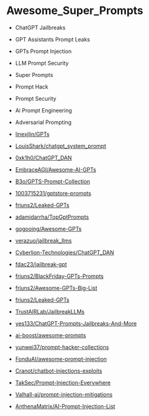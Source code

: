 # Awesome_Super_Prompts
- ChatGPT Jailbreaks
- GPT Assistants Prompt Leaks
- GPTs Prompt Injection
- LLM Prompt Security
- Super Prompts
- Prompt Hack
- Prompt Security
- Ai Prompt Engineering
- Adversarial Prompting

- [linexjlin/GPTs](https://github.com/linexjlin/GPTs)
- [LouisShark/chatgpt_system_prompt](https://github.com/LouisShark/chatgpt_system_prompt)
- [0xk1h0/ChatGPT_DAN](https://github.com/0xk1h0/ChatGPT_DAN)
- [EmbraceAGI/Awesome-AI-GPTs](https://github.com/EmbraceAGI/Awesome-AI-GPTs)
- [B3o/GPTS-Prompt-Collection](https://github.com/B3o/GPTS-Prompt-Collection)
- [1003715231/gptstore-prompts](https://github.com/1003715231/gptstore-prompts)
- [friuns2/Leaked-GPTs](https://github.com/friuns2/Leaked-GPTs)
- [adamidarrha/TopGptPrompts](https://github.com/adamidarrha/TopGptPrompts)
- [gogooing/Awesome-GPTs](https://github.com/gogooing/Awesome-GPTs)
- [verazuo/jailbreak_llms](https://github.com/verazuo/jailbreak_llms)
- [Cyberlion-Technologies/ChatGPT_DAN](https://github.com/Cyberlion-Technologies/ChatGPT_DAN)
- [fdac23/jailbreak-gpt](https://github.com/fdac23/jailbreak-gpt)
- [friuns2/BlackFriday-GPTs-Prompts](https://github.com/friuns2/BlackFriday-GPTs-Prompts)
- [friuns2/Awesome-GPTs-Big-List](https://github.com/friuns2/Awesome-GPTs-Big-List)
- [friuns2/Leaked-GPTs](https://github.com/friuns2/Leaked-GPTs)
- [TrustAIRLab/JailbreakLLMs](https://github.com/TrustAIRLab/JailbreakLLMs)
- [yes133/ChatGPT-Prompts-Jailbreaks-And-More](https://github.com/yes133/ChatGPT-Prompts-Jailbreaks-And-More)
- [ai-boost/awesome-prompts](https://github.com/ai-boost/awesome-prompts)
- [yunwei37/prompt-hacker-collections](https://github.com/yunwei37/prompt-hacker-collections)
- [FonduAI/awesome-prompt-injection](https://github.com/FonduAI/awesome-prompt-injection)
- [Cranot/chatbot-injections-exploits](https://github.com/Cranot/chatbot-injections-exploits)
- [TakSec/Prompt-Injection-Everywhere](https://github.com/TakSec/Prompt-Injection-Everywhere)
- [Valhall-ai/prompt-injection-mitigations](https://github.com/Valhall-ai/prompt-injection-mitigations)
- [AnthenaMatrix/AI-Prompt-Injection-List](https://github.com/AnthenaMatrix/AI-Prompt-Injection-List)
